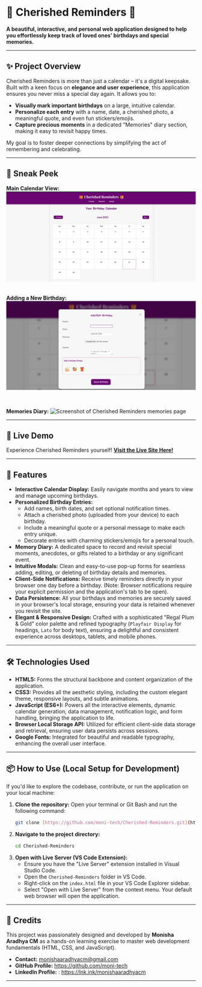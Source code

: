 # 🎁 Cherished Reminders 🎁

**A beautiful, interactive, and personal web application designed to help you effortlessly keep track of loved ones' birthdays and special memories.**

---

## ✨ Project Overview

Cherished Reminders is more than just a calendar – it's a digital keepsake. Built with a keen focus on **elegance and user experience**, this application ensures you never miss a special day again. It allows you to:

* **Visually mark important birthdays** on a large, intuitive calendar.
* **Personalize each entry** with a name, date, a cherished photo, a meaningful quote, and even fun stickers/emojis.
* **Capture precious moments** in a dedicated "Memories" diary section, making it easy to revisit happy times.

My goal is to foster deeper connections by simplifying the act of remembering and celebrating.

---

## 📸 Sneak Peek

**Main Calendar View:**
![Cherished Reminders Main Calendar Page Screenshot](images/calender.png)

<br> **Adding a New Birthday:**
![Screenshot of Cherished Reminders add birthday modal](images/add-birthday.png)

<br>

**Memories Diary:**
![Screenshot of Cherished Reminders memories page](images/add-memories.png)


---

## 🚀 Live Demo

Experience Cherished Reminders yourself!
[**Visit the Live Site Here!**](https://moni-tech.github.io/Cherished-Reminders/)

---

## 🌟 Features

* **Interactive Calendar Display:** Easily navigate months and years to view and manage upcoming birthdays.
* **Personalized Birthday Entries:**
    * Add names, birth dates, and set optional notification times.
    * Attach a cherished photo (uploaded from your device) to each birthday.
    * Include a meaningful quote or a personal message to make each entry unique.
    * Decorate entries with charming stickers/emojis for a personal touch.
* **Memory Diary:** A dedicated space to record and revisit special moments, anecdotes, or gifts related to a birthday or any significant event.
* **Intuitive Modals:** Clean and easy-to-use pop-up forms for seamless adding, editing, or deleting of birthday details and memories.
* **Client-Side Notifications:** Receive timely reminders directly in your browser one day before a birthday. (Note: Browser notifications require your explicit permission and the application's tab to be open).
* **Data Persistence:** All your birthdays and memories are securely saved in your browser's local storage, ensuring your data is retained whenever you revisit the site.
* **Elegant & Responsive Design:** Crafted with a sophisticated "Regal Plum & Gold" color palette and refined typography (`Playfair Display` for headings, `Lato` for body text), ensuring a delightful and consistent experience across desktops, tablets, and mobile phones.

---

## 🛠️ Technologies Used

* **HTML5:** Forms the structural backbone and content organization of the application.
* **CSS3:** Provides all the aesthetic styling, including the custom elegant theme, responsive layouts, and subtle animations.
* **JavaScript (ES6+):** Powers all the interactive elements, dynamic calendar generation, data management, notification logic, and form handling, bringing the application to life.
* **Browser Local Storage API:** Utilized for efficient client-side data storage and retrieval, ensuring user data persists across sessions.
* **Google Fonts:** Integrated for beautiful and readable typography, enhancing the overall user interface.

---

## 📦 How to Use (Local Setup for Development)

If you'd like to explore the codebase, contribute, or run the application on your local machine:

1.  **Clone the repository:**
    Open your terminal or Git Bash and run the following command:
    ```bash
    git clone [https://github.com/moni-tech/Cherished-Reminders.git](https://github.com/moni-tech/Cherished-Reminders.git)
    ```
2.  **Navigate to the project directory:**
    ```bash
    cd Cherished-Reminders
    ```
3.  **Open with Live Server (VS Code Extension):**
    * Ensure you have the "Live Server" extension installed in Visual Studio Code.
    * Open the `Cherished-Reminders` folder in VS Code.
    * Right-click on the `index.html` file in your VS Code Explorer sidebar.
    * Select "Open with Live Server" from the context menu. Your default web browser will open the application.

---

## 🙏 Credits

This project was passionately designed and developed by **Monisha Aradhya CM** as a hands-on learning exercise to master web development fundamentals (HTML, CSS, and JavaScript).

* **Contact:** monishaaradhyacm@gmail.com 
* **GitHub Profile:** https://github.com/moni-tech
* **LinkedIn Profile:** : https://lnk.ink/monishaaradhyacm

---
